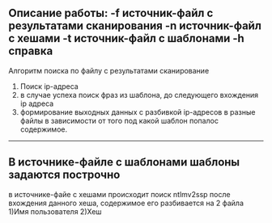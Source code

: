 Описание работы:
-f источник-файл с результатами сканирования
-n источник-файл с хешами 
-t источник-файл с шаблонами
-h справка
------------------------------------------------
Алгоритм поиска по файлу с результатами сканирование
1) Поиск ip-адреса
2) в случае успеха поиск фраз из шаблона, до следующего вхождения ip адреса
3) формирование выходных данных с разбивкой ip-адресов в разные файлы в зависимости от того под какой шаблон попалос содержимое.
------------------------------------------------
В источнике-файле с шаблонами шаблоны задаются построчно
------------------------------------------------
в источнике-файе с хешами  происходит поиск ntlmv2ssp после вхождения данного хеша, содержимое его разбивается на 2 файла 1)Имя пользователя 2)Хеш
